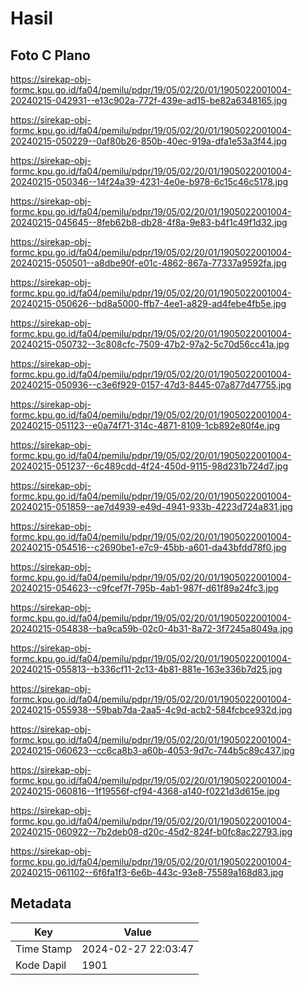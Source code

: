 # Hasil

## Foto C Plano

https://sirekap-obj-formc.kpu.go.id/fa04/pemilu/pdpr/19/05/02/20/01/1905022001004-20240215-042931--e13c902a-772f-439e-ad15-be82a6348165.jpg

https://sirekap-obj-formc.kpu.go.id/fa04/pemilu/pdpr/19/05/02/20/01/1905022001004-20240215-050229--0af80b26-850b-40ec-919a-dfa1e53a3f44.jpg

https://sirekap-obj-formc.kpu.go.id/fa04/pemilu/pdpr/19/05/02/20/01/1905022001004-20240215-050346--14f24a39-4231-4e0e-b978-6c15c46c5178.jpg

https://sirekap-obj-formc.kpu.go.id/fa04/pemilu/pdpr/19/05/02/20/01/1905022001004-20240215-045645--8feb62b8-db28-4f8a-9e83-b4f1c49f1d32.jpg

https://sirekap-obj-formc.kpu.go.id/fa04/pemilu/pdpr/19/05/02/20/01/1905022001004-20240215-050501--a8dbe90f-e01c-4862-867a-77337a9592fa.jpg

https://sirekap-obj-formc.kpu.go.id/fa04/pemilu/pdpr/19/05/02/20/01/1905022001004-20240215-050626--bd8a5000-ffb7-4ee1-a829-ad4febe4fb5e.jpg

https://sirekap-obj-formc.kpu.go.id/fa04/pemilu/pdpr/19/05/02/20/01/1905022001004-20240215-050732--3c808cfc-7509-47b2-97a2-5c70d56cc41a.jpg

https://sirekap-obj-formc.kpu.go.id/fa04/pemilu/pdpr/19/05/02/20/01/1905022001004-20240215-050936--c3e6f929-0157-47d3-8445-07a877d47755.jpg

https://sirekap-obj-formc.kpu.go.id/fa04/pemilu/pdpr/19/05/02/20/01/1905022001004-20240215-051123--e0a74f71-314c-4871-8109-1cb892e80f4e.jpg

https://sirekap-obj-formc.kpu.go.id/fa04/pemilu/pdpr/19/05/02/20/01/1905022001004-20240215-051237--6c489cdd-4f24-450d-9115-98d231b724d7.jpg

https://sirekap-obj-formc.kpu.go.id/fa04/pemilu/pdpr/19/05/02/20/01/1905022001004-20240215-051859--ae7d4939-e49d-4941-933b-4223d724a831.jpg

https://sirekap-obj-formc.kpu.go.id/fa04/pemilu/pdpr/19/05/02/20/01/1905022001004-20240215-054516--c2690be1-e7c9-45bb-a601-da43bfdd78f0.jpg

https://sirekap-obj-formc.kpu.go.id/fa04/pemilu/pdpr/19/05/02/20/01/1905022001004-20240215-054623--c9fcef7f-795b-4ab1-987f-d61f89a24fc3.jpg

https://sirekap-obj-formc.kpu.go.id/fa04/pemilu/pdpr/19/05/02/20/01/1905022001004-20240215-054838--ba9ca59b-02c0-4b31-8a72-3f7245a8049a.jpg

https://sirekap-obj-formc.kpu.go.id/fa04/pemilu/pdpr/19/05/02/20/01/1905022001004-20240215-055813--b336cf11-2c13-4b81-881e-163e336b7d25.jpg

https://sirekap-obj-formc.kpu.go.id/fa04/pemilu/pdpr/19/05/02/20/01/1905022001004-20240215-055938--59bab7da-2aa5-4c9d-acb2-584fcbce932d.jpg

https://sirekap-obj-formc.kpu.go.id/fa04/pemilu/pdpr/19/05/02/20/01/1905022001004-20240215-060623--cc6ca8b3-a60b-4053-9d7c-744b5c89c437.jpg

https://sirekap-obj-formc.kpu.go.id/fa04/pemilu/pdpr/19/05/02/20/01/1905022001004-20240215-060816--1f19556f-cf94-4368-a140-f0221d3d615e.jpg

https://sirekap-obj-formc.kpu.go.id/fa04/pemilu/pdpr/19/05/02/20/01/1905022001004-20240215-060922--7b2deb08-d20c-45d2-824f-b0fc8ac22793.jpg

https://sirekap-obj-formc.kpu.go.id/fa04/pemilu/pdpr/19/05/02/20/01/1905022001004-20240215-061102--6f6fa1f3-6e6b-443c-93e8-75589a168d83.jpg


## Metadata

| Key        | Value               |
| ---------- | ------------------- |
| Time Stamp | 2024-02-27 22:03:47 |
| Kode Dapil | 1901                |



